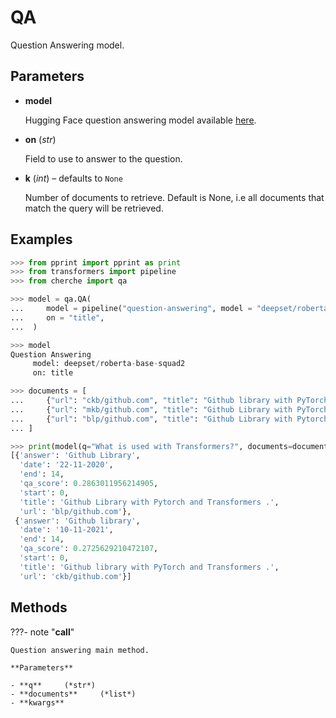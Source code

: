 # QA

Question Answering model.



## Parameters

- **model**

    Hugging Face question answering model available [here](https://huggingface.co/models?pipeline_tag=question-answering).

- **on** (*str*)

    Field to use to answer to the question.

- **k** (*int*) – defaults to `None`

    Number of documents to retrieve. Default is None, i.e all documents that match the query will be retrieved.



## Examples

```python
>>> from pprint import pprint as print
>>> from transformers import pipeline
>>> from cherche import qa

>>> model = qa.QA(
...     model = pipeline("question-answering", model = "deepset/roberta-base-squad2", tokenizer = "deepset/roberta-base-squad2"),
...     on = "title",
...  )

>>> model
Question Answering
     model: deepset/roberta-base-squad2
     on: title

>>> documents = [
...     {"url": "ckb/github.com", "title": "Github library with PyTorch and Transformers .", "date": "10-11-2021"},
...     {"url": "mkb/github.com", "title": "Github Library with PyTorch .", "date": "22-11-2021"},
...     {"url": "blp/github.com", "title": "Github Library with Pytorch and Transformers .", "date": "22-11-2020"},
... ]

>>> print(model(q="What is used with Transformers?", documents=documents, k=2))
[{'answer': 'Github Library',
  'date': '22-11-2020',
  'end': 14,
  'qa_score': 0.2863011956214905,
  'start': 0,
  'title': 'Github Library with Pytorch and Transformers .',
  'url': 'blp/github.com'},
 {'answer': 'Github library',
  'date': '10-11-2021',
  'end': 14,
  'qa_score': 0.2725629210472107,
  'start': 0,
  'title': 'Github library with PyTorch and Transformers .',
  'url': 'ckb/github.com'}]
```

## Methods

???- note "__call__"

    Question answering main method.

    **Parameters**

    - **q**     (*str*)    
    - **documents**     (*list*)    
    - **kwargs**    
    
